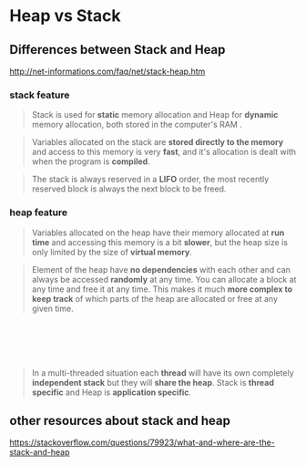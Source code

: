# Heap vs Stack

## Differences between Stack and Heap
http://net-informations.com/faq/net/stack-heap.htm

### stack feature
> Stack is used for **static** memory allocation and Heap for **dynamic** memory allocation, both stored in the computer's RAM .

> Variables allocated on the stack are **stored directly to the memory** and access to this memory is very **fast**, and it's allocation is dealt with when the program is **compiled**.

> The stack is always reserved in a **LIFO** order, the most recently reserved block is always the next block to be freed.

### heap feature
> Variables allocated on the heap have their memory allocated at **run time** and accessing this memory is a bit **slower**, but the heap size is only limited by the size of **virtual memory**.

> Element of the heap have **no dependencies** with each other and can always be accessed **randomly** at any time. You can allocate a block at any time and free it at any time. This makes it much **more complex to keep track** of which parts of the heap are allocated or free at any given time.
<br>
<br>
<br>
<br>

> In a multi-threaded situation each **thread** will have its own completely **independent stack** but they will **share the heap**. Stack is **thread specific** and Heap is **application specific**.

## other resources about stack and heap

https://stackoverflow.com/questions/79923/what-and-where-are-the-stack-and-heap


